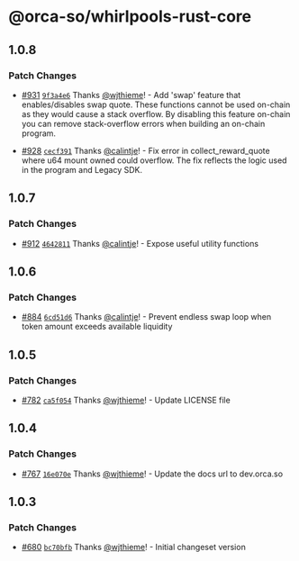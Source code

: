 # @orca-so/whirlpools-rust-core

## 1.0.8

### Patch Changes

- [#931](https://github.com/orca-so/whirlpools/pull/931) [`9f3a4e6`](https://github.com/orca-so/whirlpools/commit/9f3a4e6c2cc26d62efae8448d97db215339f45ba) Thanks [@wjthieme](https://github.com/wjthieme)! - Add 'swap' feature that enables/disables swap quote. These functions cannot be used on-chain as they would cause a stack overflow. By disabling this feature on-chain you can remove stack-overflow errors when building an on-chain program.

- [#928](https://github.com/orca-so/whirlpools/pull/928) [`cecf391`](https://github.com/orca-so/whirlpools/commit/cecf3915abbadec88c09e84d89587115ca69f4e9) Thanks [@calintje](https://github.com/calintje)! - Fix error in collect_reward_quote where u64 mount owned could overflow. The fix reflects the logic used in the program and Legacy SDK.

## 1.0.7

### Patch Changes

- [#912](https://github.com/orca-so/whirlpools/pull/912) [`4642811`](https://github.com/orca-so/whirlpools/commit/46428111241653addd0f3a7076a452bef7ab99c7) Thanks [@calintje](https://github.com/calintje)! - Expose useful utility functions

## 1.0.6

### Patch Changes

- [#884](https://github.com/orca-so/whirlpools/pull/884) [`6cd51d6`](https://github.com/orca-so/whirlpools/commit/6cd51d64de8fe0f310c1bf2f3a5e659a68c426d0) Thanks [@calintje](https://github.com/calintje)! - Prevent endless swap loop when token amount exceeds available liquidity

## 1.0.5

### Patch Changes

- [#782](https://github.com/orca-so/whirlpools/pull/782) [`ca5f054`](https://github.com/orca-so/whirlpools/commit/ca5f054066d34943eefe72228b442525e849eaeb) Thanks [@wjthieme](https://github.com/wjthieme)! - Update LICENSE file

## 1.0.4

### Patch Changes

- [#767](https://github.com/orca-so/whirlpools/pull/767) [`16e070e`](https://github.com/orca-so/whirlpools/commit/16e070e3f7099fcc653c791940d6f40b8472c9b2) Thanks [@wjthieme](https://github.com/wjthieme)! - Update the docs url to dev.orca.so

## 1.0.3

### Patch Changes

- [#680](https://github.com/orca-so/whirlpools/pull/680) [`bc70bfb`](https://github.com/orca-so/whirlpools/commit/bc70bfb40068bb13282a92a7b36f501429470b27) Thanks [@wjthieme](https://github.com/wjthieme)! - Initial changeset version
